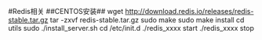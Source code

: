 #Redis相关
##CENTOS安装##
			wget http://download.redis.io/releases/redis-stable.tar.gz
			tar -zxvf redis-stable.tar.gz
			sudo make
			sudo make install
			cd utils
			sudo ./install_server.sh
			cd /etc/init.d
			./redis_xxxx start
			./redis_xxxx stop